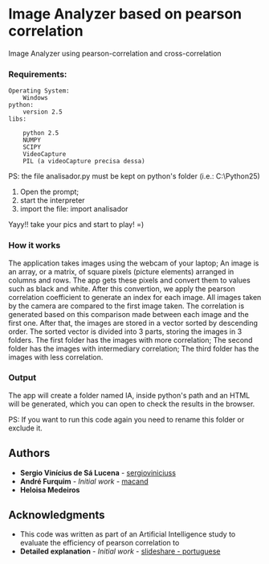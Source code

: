 # Image Analyzer based on pearson correlation
Image Analyzer using pearson-correlation and cross-correlation
### Requirements:
	Operating System:
		Windows
	python:
		version 2.5
	libs:
	
		python 2.5 
		NUMPY 
		SCIPY
		VideoCapture
		PIL (a videoCapture precisa dessa)
PS:
the file analisador.py must be kept on python's folder (i.e.: C:\Python25)
1. Open the prompt;
2. start the interpreter
3. import the file: import analisador

Yayy!! take your pics and start to play! =)

### How it works
The application takes images using the webcam of your laptop;
An image is an array, or a matrix, of square pixels (picture elements) arranged in columns and rows. The app gets these pixels and convert them to values such as black and white.
After this convertion, we apply the pearson correlation coefficient to generate an index for each image.
All images taken by the camera are compared to the first image taken. The correlation is generated based on this comparison made between each image and the first one.
After that, the images are stored in a vector sorted by descending order.
The sorted vector is divided into 3 parts, storing the images in 3 folders.
The first folder has the images with more correlation;
The second folder has the images with intermediary correlation;
The third folder has the images with less correlation.


### Output
The app will create a folder named IA, inside python's path and an HTML will be generated, which you can open to check the results in the browser.

PS:
If you want to run this code again you need to rename this folder or exclude it.

## Authors

* **Sergio Vinícius de Sá Lucena** - [sergioviniciuss](https://github.com/sergioviniciuss)
* **André Furquim** - *Initial work* - [macand](https://github.com/mcand)
* **Heloisa Medeiros**

## Acknowledgments

* This code was written as part of an Artificial Intelligence study to evaluate the efficiency of pearson correlation to 
* **Detailed explanation** - *Initial work* - [slideshare - portuguese](https://pt.slideshare.net/sergioviniciuss/analisador-de-imagens-usando-o-coeficiente-de-correlao)

